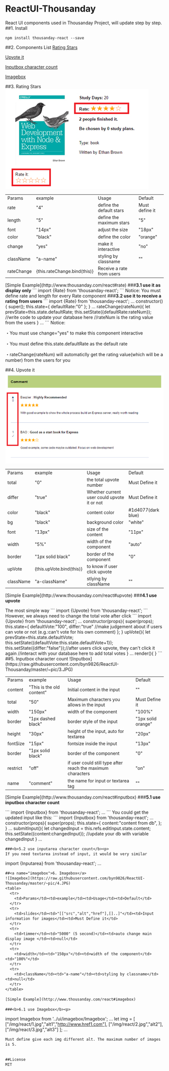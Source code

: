 # ReactUI-Thousanday
React UI components used in Thousanday Project, will update step by step.
##1. Install
```
npm install thousanday-react --save
```
##2. Components List
[Rating Stars](#rate)<p>
[Upvote it](#upvote)<p>
[Inputbox character count](#inputbox)<p>
[Imagebox](#imagebox)<p>

##<a name="rate">3. Rating Stars</a>
![Rating](https://raw.githubusercontent.com/byn9826/ReactUI-Thousanday/master/~pic/1.PNG)<p>
<table>
  <tr>
    <td>Params</td><td>example</td><td>Usage</td><td>Default</td>
  </tr>
  <tr>
    <td>rate</td><td>"4"</td><td>define the default stars</td><td>Must define it</td>
  </tr>
  <tr>
    <td>length</td><td>"5"</td><td>define the maximum stars</td><td>"5"</td>
  </tr>
  <tr>
    <td>font</td><td>"14px"</td><td>adjust the size</td><td>"18px"</td>
  </tr>
  <tr>
    <td>color</td><td>"black"</td><td>define the color</td><td>"orange"</td>
  </tr>
  <tr>
    <td>change</td><td>"yes"</td><td>make it interactive</td><td>"no"</td>
  </tr>
  <tr>
    <td>className</td><td>"a-name"</td><td>styling by classname</td><td>""</td>
  </tr>
  <tr>
    <td>rateChange</td><td>{this.rateChange.bind(this)}</td><td>Receive a rate from users</td><td></td>
  </tr>
</table>
[Simple Example](http://www.thousanday.com/react#rate)
###<b>3.1 use it as display only</b>
```
import {Rate} from 'thousanday-react';
<Rate rate="4" length="5"/>
<Rate rate="3" length="5" font="14px" color="black" />
```
Notice: You must define rate and length for every Rate component
###<b>3.2 use it to receive a rating from users</b>
```
import {Rate} from 'thousanday-react';
...
constructor(){
  super();
  this.state={
    defaultRate:"0"
  };
}
...
rateChange(rateNum){
  let prevState=this.state.defaultRate;
  this.setState({defaultRate:rateNum});
  //write code to update your database here
  //rateNum is the rating value from the users
}
...
<Rate rate={this.state.defaultRate} length="5" change="yes" rateChange={this.rateChange.bind(this)}/>
```
Notice:<p>
 ・You must use change="yes" to make this component interactive<p>
 ・You must define this.state.defaultRate as the default rate<p>
 ・rateChange(rateNum) will automaticlly get the rating value(which will be a number) from the users for you<p>

##<a name="upvote">4. Upvote it</a>
![Upvote](https://raw.githubusercontent.com/byn9826/ReactUI-Thousanday/master/~pic/2.PNG)<p>
<table>
  <tr>
    <td>Params</td><td>example</td><td>Usage</td><td>Default</td>
  </tr>
  <tr>
    <td>total</td><td>"0"</td><td>the total upvote number</td><td>Must Define it</td>
  </tr>
  <tr>
    <td>differ</td><td>"true"</td><td>Whether current user could upvote it or not</td><td>Must Define it</td>
  </tr>
  <tr>
    <td>color</td><td>"black"</td><td>content color</td><td>#1d4077(dark blue)</td>
  </tr>
  <tr>
    <td>bg</td><td>"black"</td><td>background color</td><td>"white"</td>
  </tr>
  <tr>
    <td>font</td><td>"13px"</td><td>size of the content</td><td>"11px"</td>
  </tr>
  <tr>
    <td>width</td><td>"5%"</td><td>width of the component</td><td>"auto"</td>
  </tr>
  <tr>
    <td>border</td><td>"1px solid black"</td><td>border of the component</td><td>"0"</td>
  </tr>
  <tr>
    <td>upVote</td><td>{this.upVote.bind(this)}</td><td>to know if user click upvote</td><td></td>
  </tr>
   <tr>
    <td>className</td><td>"a-className"</td><td>stlying by className</td><td>""</td>
  </tr>
</table>
[Simple Example](http://www.thousanday.com/react#upvote)
###<b>4.1 use upvote</b><p>
The most simple way
```
import {Upvote} from 'thousanday-react';
<Upvote total="100" differ="false" />
```
However, we always need to change the total vote after click
```
import {Upvote} from 'thousanday-react';
...
constructor(props){
  super(props);
  this.state={
    defaultVote:"100",
    differ:"true" //make judgement about if users can vote or not (e.g.:can't vote for his own comment)
  };
}
upVote(){
  let prevState=this.state.defaultVote;
  this.setState({defaultVote:this.state.defaultVote+1});
  this.setState({differ:"false"});//after users click upvote, they can't click it again
  //interact with your database here to add total votes
}
...
render(){
  <Upvote total={this.state.defaultVote}  upVote={this.upVote.bind(this)} differ={this.state.differ}/>
}
```
##<a name="inputbox">5. Inputbox character count</a>
![Inputbox](https://raw.githubusercontent.com/byn9826/ReactUI-Thousanday/master/~pic/3.JPG)<p>
<table>
  <tr>
    <td>Params</td><td>example</td><td>Usage</td><td>Default</td>
  </tr>
  <tr>
    <td>content</td><td>"This is the old content"</td><td>Initial content in the input</td><td>""</td>
  </tr>
  <tr>
    <td>total</td><td>"50"</td><td>Maximum characters you allows in the input</td><td>Must Define it</td>
  </tr>
  <tr>
    <td>width</td><td>"150px"</td><td>width of the component</td><td>"100%"</td>
  </tr>
  <tr>
    <td>border</td><td>"1px dashed black"</td><td>border style of the input</td><td>"1px solid orange"</td>
  </tr>
  <tr>
    <td>height</td><td>"30px"</td><td>height of the input, auto for textarea</td><td>"20px"</td>
  </tr>
  <tr>
    <td>fontSize</td><td>"15px"</td><td>fontsize inside the input</td><td>"13px"</td>
  </tr>
  <tr>
    <td>border</td><td>"1px solid black"</td><td>border of the component</td><td>"0"</td>
  </tr>
  <tr>
    <td>restrict</td><td>"off"</td><td>if user could still type after reach the maximum characters</td><td>"on"</td>
  </tr>
  <tr>
    <td>name</td><td>"comment"</td><td>the name for input or textarea tag</td><td>""</td>
  </tr>
</table>
[Simple Example](http://www.thousanday.com/react#inputbox)
###<b>5.1 use inputbox character count</b><p>
```
import {Inputbox} from 'thousanday-react';
...
<Inputbox content="a simple one" total="50" />
<Inputbox content="allow input after reach maximum" total="50" restrict="off" width="150px" />
<Inputbox border="1px dashed orange" content="change style" total="50" width="200px"/>
```
You could get the updated input like this:
```
import {Inputbox} from 'thousanday-react';
...
constructor(props){
		super(props);
		this.state={
        content:"content from db",
		};
	}
...
submitInput(){
    let changedInput = this.refs.editInput.state.content;
    this.setState({content:changedInput});
    //update your db with variable changedInput
	}
...
<Inputbox ref="editInput" content={this.state.content} total="50" />

```
###<b>5.2 use inputarea character count</b><p>
If you need textarea instead of input, it would be very similar
```
import {Inputarea} from 'thousanday-react';
...
<Inputarea content="This is a textarea" total="500" height="150px"/>
```
##<a name="imagebox">6. Imagebox</a>
![Imagebox](https://raw.githubusercontent.com/byn9826/ReactUI-Thousanday/master/~pic/4.JPG)
<table>
  <tr>
    <td>Params</td><td>example</td><td>Usage</td><td>Default</td>
  </tr>
  <tr>
    <td>slides</td><td>"[["src","alt","href"],[]..]"</td><td>Input information for images</td><td>Must Define it</td>
  </tr>
  <tr>
    <td>timmer</td><td>"5000" (5 second)</td><td>auto change main display image </td><td>null</td>
  </tr>
  <tr>
    <td>width</td><td>"150px"</td><td>width of the component</td><td>"100%"</td>
  </tr>
  <tr>
    <td>className</td><td>"a-name"</td><td>styling by classname</td><td>null</td>
  </tr>
</table>

[Simple Example](http://www.thousanday.com/react#imagebox)

###<b>6.1 use Imagebox</b><p>
```
import Imagebox from '../ui/imagebox/Imagebox';
...
let img = [
  ["/img/react/1.jpg","alt1","http://www.href1.com"],
  ["/img/react/2.jpg","alt2"],
  ["/img/react/3.jpg","alt3"]
];
...
<Imagebox slides={img} width="100%" timer="5000"/>
```
Must define give each img different alt. The maximum number of images is 5.


##License
MIT
